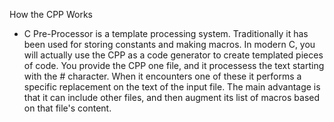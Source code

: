 How the CPP Works
- C Pre-Processor is a template processing system. Traditionally it has been used for storing constants and
  making macros. In modern C, you will actually use the CPP as a code generator to create templated pieces of
  code. You provide the CPP one file, and it processess the text starting with the # character. When it
  encounters one of these it performs a specific replacement on the text of the input file. The main advantage is that it can include other files, and then augment its list of macros based on that file's content.
